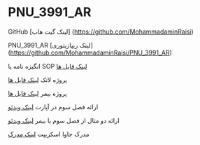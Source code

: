 # PNU_3991_AR

GitHub  [لینک گیت هاب] (https://github.com/MohammadaminRaisi)

PNU_3991_AR  [لینک ریپازیتوری] (https://github.com/MohammadaminRaisi/PNU_3991_AR)

انگیزه نامه یا SOP  [لینک فایل ها](https://github.com/MohammadaminRaisi/PNU_3991_AR/tree/main/SOP)

پروژه لاتک  [لینک فایل ها](https://github.com/MohammadaminRaisi/PNU_3991_AR/tree/main/Latex%20Project)

پروژه بیمر  [لینک فایل ها](https://github.com/MohammadaminRaisi/PNU_3991_AR/tree/main/Latex%20Project)

ارائه فصل سوم در آپارت  [لینک ویدئو](https://www.aparat.com/v/4BSGl)

ارائه دو مثال از فصل سوم با بیمر  [لینک ویدئو](https://www.aparat.com/v/Ji6kz)

مدرک جاوا اسکریپت  [لینک مدرک](https://github.com/MohammadaminRaisi/PNU_3991_AR/tree/main/JavaScript)

